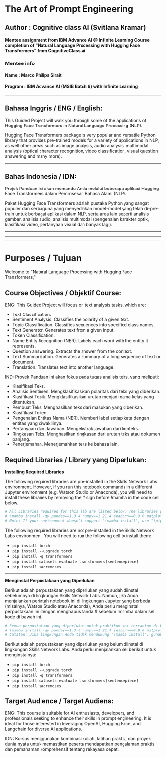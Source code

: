 
# The Art of Prompt Engineering
## Author : Cognitive class AI (Svitlana Kramar)
#### Mentee assignment from IBM Advance AI @ Infinite Learning Course completion of "Natural Language Processing with Hugging Face Transformers" from CognitiveClass.ai
### Mentee info
#### Name : Marco Philips Sirait
#### Program : IBM Advance AI (MSIB Batch 6) with Infinite Learning

---

Bahasa Inggris / ENG / English:
---
This Guided Project will walk you through some of the applications of Hugging Face Transformers in Natural Language Processing (NLP).

Hugging Face Transformers package is very popular and versatile Python library that provides pre-trained models for a variety of applications in NLP, as well other areas such as image analysis, audio analysis, multimodal analysis (optical character recognition, video classification, visual question answering and many more).

---

Bahas Indonesia / IDN:
---
Projek Panduan ini akan memandu Anda melalui beberapa aplikasi Hugging Face Transformers dalam Pemrosesan Bahasa Alami (NLP).

Paket Hugging Face Transformers adalah pustaka Python yang sangat populer dan serbaguna yang menyediakan model-model yang telah di-pre-train untuk berbagai aplikasi dalam NLP, serta area lain seperti analisis gambar, analisis audio, analisis multimodal (pengenalan karakter optik, klasifikasi video, pertanyaan visual dan banyak lagi).

---
---
---

# Purposes / Tujuan
Welcome to "Natural Language Processing with Hugging Face Transformers,"

## Course Objectives / Objektif Course:
ENG:
This Guided Project will focus on text analysis tasks, which are:
- Text Classification.
- Sentiment Analysis. Classifies the polarity of a given text.
- Topic Classification. Classifies sequences into specified class names.
- Text Generator. Generates text from a given input.
- Token Classification.
- Name Entity Recognition (NER). Labels each word with the entity it represents.
- Question answering. Extracts the answer from the context.
- Text Summarization. Generates a summary of a long sequence of text or document.
- Translation. Translates text into another language.

IND:
Proyek Panduan ini akan fokus pada tugas analisis teks, yang meliputi:
- Klasifikasi Teks.
- Analisis Sentimen. Mengklasifikasikan polaritas dari teks yang diberikan.
- Klasifikasi Topik. Mengklasifikasikan urutan menjadi nama kelas yang ditentukan.
- Pembuat Teks. Menghasilkan teks dari masukan yang diberikan.
- Klasifikasi Token.
- Pengenalan Entitas Nama (NER). Memberi label setiap kata dengan entitas yang diwakilinya.
- Pertanyaan dan Jawaban. Mengekstrak jawaban dari konteks.
- Ringkasan Teks. Menghasilkan ringkasan dari urutan teks atau dokumen panjang.
- Penerjemahan. Menerjemahkan teks ke bahasa lain.

## Required Libraries / Library yang Diperlukan:
**Installing Required Libraries**

The following required libraries are pre-installed in the Skills Network Labs environment. However, if you run this notebook commands in a different Jupyter environment (e.g. Watson Studio or Anaconda), you will need to install these libraries by removing the # sign before !mamba in the code cell below.

```python
# All Libraries required for this lab are listed below. The libraries pre-installed on Skills Network Labs are commented.
# !mamba install -qy pandas==1.3.4 numpy==1.21.4 seaborn==0.9.0 matplotlib==3.5.0 scikit-learn==0.20.1
# Note: If your environment doesn't support "!mamba install", use "!pip install"
```

The following required libraries are not pre-installed in the Skills Network Labs environment. You will need to run the following cell to install them:
- `pip install torch`
- `pip install --upgrade torch`
- `pip install -q transformers`
- `pip install datasets evaluate transformers[sentencepiece]`
- `pip install sacremoses`

---

**Menginstal Perpustakaan yang Diperlukan**

Berikut adalah perpustakaan yang diperlukan yang sudah diinstal sebelumnya di lingkungan Skills Network Labs. Namun, jika Anda menjalankan perintah notebook ini di lingkungan Jupyter yang berbeda (misalnya, Watson Studio atau Anaconda), Anda perlu menginstal perpustakaan ini dengan menghapus tanda # sebelum !mamba dalam sel kode di bawah ini.

```python
# Semua perpustakaan yang diperlukan untuk praktikum ini tercantum di bawah. Perpustakaan yang diinstal sebelumnya di Skills Network Labs dikomentari.
# !mamba install -qy pandas==1.3.4 numpy==1.21.4 seaborn==0.9.0 matplotlib==3.5.0 scikit-learn==0.20.1
# Catatan: Jika lingkungan Anda tidak mendukung "!mamba install", gunakan "!pip install"
```

Berikut adalah perpustakaan yang diperlukan yang belum diinstal di lingkungan Skills Network Labs. Anda perlu menjalankan sel berikut untuk menginstalnya:
- `pip install torch`
- `pip install --upgrade torch`
- `pip install -q transformers`
- `pip install datasets evaluate transformers[sentencepiece]`
- `pip install sacremoses`
## Target Audience / Target Audiens:
ENG:
This course is suitable for AI enthusiasts, developers, and professionals seeking to enhance their skills in prompt engineering. It is ideal for those interested in leveraging OpenAI, Hugging Face, and Langchain for diverse AI applications.

IDN:
Kursus menggunakan kombinasi kuliah, latihan praktis, dan proyek dunia nyata untuk memastikan peserta mendapatkan pengalaman praktis dan pemahaman komprehensif tentang rekayasa cepat.
